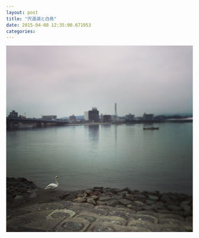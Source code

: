```yaml
---
layout: post
title: "宍道湖と白鳥"
date: 2015-04-08 12:35:00.671953
categories: 
---
```


![](/assets/images/201503/11055554_1408924566083696_2049439552_n.jpg)


